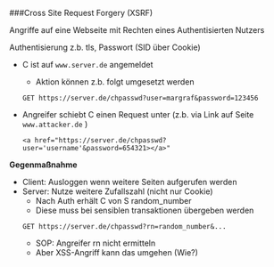 ###Cross Site Request Forgery (XSRF)

Angriffe auf eine Webseite mit Rechten eines Authentisierten Nutzers

Authentisierung z.b. tls, Passwort (SID über Cookie)

* C ist auf ```www.server.de``` angemeldet
  - Aktion können z.b. folgt umgesetzt werden
  ```
  GET https://server.de/chpasswd?user=margraf&password=123456
  ```
* Angreifer schiebt C einen Request unter (z.b. via Link auf Seite
  ```www.attacker.de``` )

  ```
  <a href="https://server.de/chpasswd?user='username'&password=654321></a>"
  ```

**Gegenmaßnahme**

* Client: Ausloggen wenn weitere Seiten aufgerufen werden
* Server: Nutze weitere Zufallszahl (nicht nur Cookie)
  - Nach Auth erhält C von S random_number
  - Diese muss bei sensiblen transaktionen übergeben werden
  ```
  GET https://server.de/chpasswd?rn=random_number&...
  ```
  - SOP: Angreifer rn nicht ermitteln
  - Aber XSS-Angriff kann das umgehen (Wie?)
